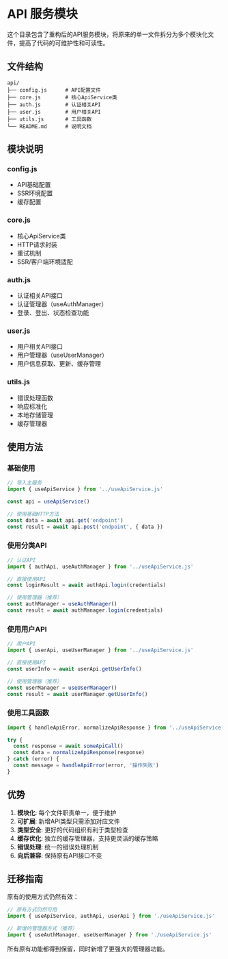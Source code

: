 # API 服务模块

这个目录包含了重构后的API服务模块，将原来的单一文件拆分为多个模块化文件，提高了代码的可维护性和可读性。

## 文件结构

```
api/
├── config.js      # API配置文件
├── core.js        # 核心ApiService类
├── auth.js        # 认证相关API
├── user.js        # 用户相关API
├── utils.js       # 工具函数
└── README.md      # 说明文档
```

## 模块说明

### config.js
- API基础配置
- SSR环境配置
- 缓存配置

### core.js
- 核心ApiService类
- HTTP请求封装
- 重试机制
- SSR/客户端环境适配

### auth.js
- 认证相关API接口
- 认证管理器（useAuthManager）
- 登录、登出、状态检查功能

### user.js
- 用户相关API接口
- 用户管理器（useUserManager）
- 用户信息获取、更新、缓存管理

### utils.js
- 错误处理函数
- 响应标准化
- 本地存储管理
- 缓存管理器

## 使用方法

### 基础使用

```javascript
// 导入主服务
import { useApiService } from '../useApiService.js'

const api = useApiService()

// 使用基础HTTP方法
const data = await api.get('endpoint')
const result = await api.post('endpoint', { data })
```

### 使用分类API

```javascript
// 认证API
import { authApi, useAuthManager } from '../useApiService.js'

// 直接使用API
const loginResult = await authApi.login(credentials)

// 使用管理器（推荐）
const authManager = useAuthManager()
const result = await authManager.login(credentials)
```

### 使用用户API

```javascript
// 用户API
import { userApi, useUserManager } from '../useApiService.js'

// 直接使用API
const userInfo = await userApi.getUserInfo()

// 使用管理器（推荐）
const userManager = useUserManager()
const result = await userManager.getUserInfo()
```

### 使用工具函数

```javascript
import { handleApiError, normalizeApiResponse } from '../useApiService.js'

try {
  const response = await someApiCall()
  const data = normalizeApiResponse(response)
} catch (error) {
  const message = handleApiError(error, '操作失败')
}
```

## 优势

1. **模块化**: 每个文件职责单一，便于维护
2. **可扩展**: 新增API类型只需添加对应文件
3. **类型安全**: 更好的代码组织有利于类型检查
4. **缓存优化**: 独立的缓存管理器，支持更灵活的缓存策略
5. **错误处理**: 统一的错误处理机制
6. **向后兼容**: 保持原有API接口不变

## 迁移指南

原有的使用方式仍然有效：

```javascript
// 原有方式仍然可用
import { useApiService, authApi, userApi } from './useApiService.js'

// 新增的管理器方式（推荐）
import { useAuthManager, useUserManager } from './useApiService.js'
```

所有原有功能都得到保留，同时新增了更强大的管理器功能。
